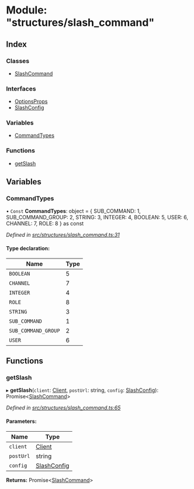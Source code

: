 # Module: "structures/slash\_command"

## Index

### Classes

* [SlashCommand](../classes/_structures_slash_command_.slashcommand.md)

### Interfaces

* [OptionsProps](../interfaces/_structures_slash_command_.optionsprops.md)
* [SlashConfig](../interfaces/_structures_slash_command_.slashconfig.md)

### Variables

* [CommandTypes](_structures_slash_command_.md#commandtypes)

### Functions

* [getSlash](_structures_slash_command_.md#getslash)

## Variables

### CommandTypes

• `Const` **CommandTypes**: object = { SUB\_COMMAND: 1, SUB\_COMMAND\_GROUP: 2, STRING: 3, INTEGER: 4, BOOLEAN: 5, USER: 6, CHANNEL: 7, ROLE: 8 } as const

*Defined in [src/structures/slash_command.ts:31](https://github.com/ourcord/ourcord/blob/6675e55/src/structures/slash_command.ts#L31)*

#### Type declaration:

Name | Type |
------ | ------ |
`BOOLEAN` | 5 |
`CHANNEL` | 7 |
`INTEGER` | 4 |
`ROLE` | 8 |
`STRING` | 3 |
`SUB_COMMAND` | 1 |
`SUB_COMMAND_GROUP` | 2 |
`USER` | 6 |

## Functions

### getSlash

▸ **getSlash**(`client`: [Client](../classes/_websocket_.client.md), `postUrl`: string, `config`: [SlashConfig](../interfaces/_structures_slash_command_.slashconfig.md)): Promise<[SlashCommand](../classes/_structures_slash_command_.slashcommand.md)\>

*Defined in [src/structures/slash_command.ts:65](https://github.com/ourcord/ourcord/blob/6675e55/src/structures/slash_command.ts#L65)*

#### Parameters:

Name | Type |
------ | ------ |
`client` | [Client](../classes/_websocket_.client.md) |
`postUrl` | string |
`config` | [SlashConfig](../interfaces/_structures_slash_command_.slashconfig.md) |

**Returns:** Promise<[SlashCommand](../classes/_structures_slash_command_.slashcommand.md)\>
